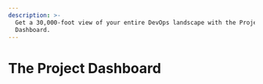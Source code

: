 ```yaml
---
description: >-
  Get a 30,000-foot view of your entire DevOps landscape with the Project
  Dashboard.
---
```


# The Project Dashboard

